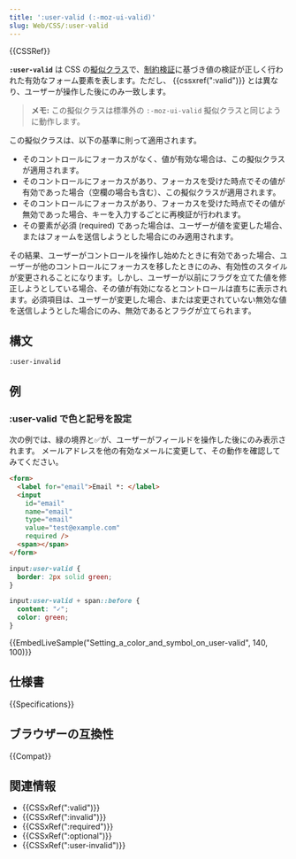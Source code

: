 ```yaml
---
title: ':user-valid (:-moz-ui-valid)'
slug: Web/CSS/:user-valid
---
```


{{CSSRef}}

**`:user-valid`** は CSS の[擬似クラス](/ja/docs/Web/CSS/Pseudo-classes)で、[制約検証](/ja/docs/Learn/Forms#constraint_validation)に基づき値の検証が正しく行われた有効なフォーム要素を表します。ただし、 {{cssxref(":valid")}} とは異なり、ユーザーが操作した後にのみ一致します。

> **メモ:** この擬似クラスは標準外の `:-moz-ui-valid` 擬似クラスと同じように動作します。

この擬似クラスは、以下の基準に則って適用されます。

- そのコントロールにフォーカスがなく、値が有効な場合は、この擬似クラスが適用されます。
- そのコントロールにフォーカスがあり、フォーカスを受けた時点でその値が有効であった場合（空欄の場合も含む）、この擬似クラスが適用されます。
- そのコントロールにフォーカスがあり、フォーカスを受けた時点でその値が無効であった場合、キーを入力するごとに再検証が行われます。
- その要素が必須 (required) であった場合は、ユーザーが値を変更した場合、またはフォームを送信しようとした場合にのみ適用されます。

その結果、ユーザーがコントロールを操作し始めたときに有効であった場合、ユーザーが他のコントロールにフォーカスを移したときにのみ、有効性のスタイルが変更されることになります。しかし、ユーザーが以前にフラグを立てた値を修正しようとしている場合、その値が有効になるとコントロールは直ちに表示されます。必須項目は、ユーザーが変更した場合、または変更されていない無効な値を送信しようとした場合にのみ、無効であるとフラグが立てられます。

## 構文

```
:user-invalid
```

## 例

### :user-valid で色と記号を設定

次の例では、緑の境界と✅が、ユーザーがフィールドを操作した後にのみ表示されます。
メールアドレスを他の有効なメールに変更して、その動作を確認してみてください。

```html
<form>
  <label for="email">Email *: </label>
  <input
    id="email"
    name="email"
    type="email"
    value="test@example.com"
    required />
  <span></span>
</form>
```

```css
input:user-valid {
  border: 2px solid green;
}

input:user-valid + span::before {
  content: "✓";
  color: green;
}
```

{{EmbedLiveSample("Setting_a_color_and_symbol_on_user-valid", 140, 100)}}

## 仕様書

{{Specifications}}

## ブラウザーの互換性

{{Compat}}

## 関連情報

- {{CSSxRef(":valid")}}
- {{CSSxRef(":invalid")}}
- {{CSSxRef(":required")}}
- {{CSSxRef(":optional")}}
- {{CSSxRef(":user-invalid")}}
